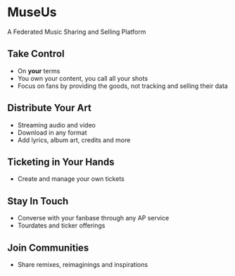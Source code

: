 # MuseUs
A Federated Music Sharing and Selling Platform

## Take Control
- On **your** terms
- You own your content, you call all your shots
- Focus on fans by providing the goods, not tracking and selling their data


## Distribute Your Art
- Streaming audio and video
- Download in any format
- Add lyrics, album art, credits and more

## Ticketing in Your Hands
- Create and manage your own tickets

## Stay In Touch
- Converse with your fanbase through any AP service
- Tourdates and ticker offerings

## Join Communities
- Share remixes, reimaginings and inspirations
